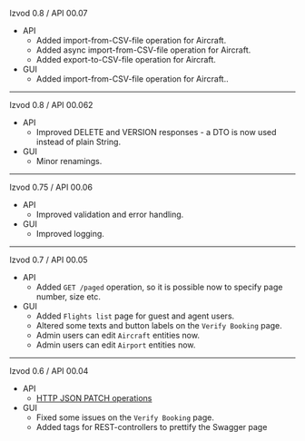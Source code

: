 Izvod 0.8 / API 00.07
- API
  - Added import-from-CSV-file operation for Aircraft.
  - Added async import-from-CSV-file operation for Aircraft.
  - Added export-to-CSV-file operation for Aircraft.
- GUI
  - Added import-from-CSV-file operation for Aircraft..
--------------
Izvod 0.8 / API 00.062
- API
  - Improved DELETE and VERSION responses - a DTO is now used instead of plain String.
- GUI
  - Minor renamings.
--------------
Izvod 0.75 / API 00.06
- API
  - Improved validation and error handling.
- GUI
  - Improved logging.
--------------
Izvod 0.7 / API 00.05
- API
  - Added ``GET /paged`` operation, so it is possible now to specify page number, size etc.
- GUI
  - Added ``Flights list`` page for guest and agent users.
  - Altered some texts and button labels on the ``Verify Booking`` page.
  - Admin users can edit ``Aircraft`` entities now.
  - Admin users can edit ``Airport`` entities now.
--------------
Izvod 0.6 / API 00.04
- API
  - [HTTP JSON PATCH operations](https://www.baeldung.com/spring-rest-json-patch)
- GUI
  - Fixed some issues on the ``Verify Booking`` page.
  - Added tags for REST-controllers to prettify the Swagger page